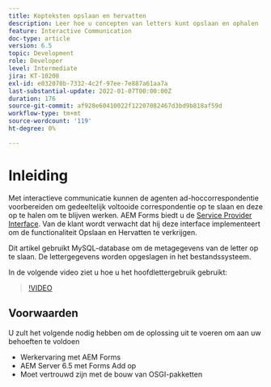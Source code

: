 ```yaml
---
title: Kopteksten opslaan en hervatten
description: Leer hoe u concepten van letters kunt opslaan en ophalen
feature: Interactive Communication
doc-type: article
version: 6.5
topic: Development
role: Developer
level: Intermediate
jira: KT-10208
exl-id: e032070b-7332-4c2f-97ee-7e887a61aa7a
last-substantial-update: 2022-01-07T00:00:00Z
duration: 176
source-git-commit: af928e60410022f12207082467d3bd9b818af59d
workflow-type: tm+mt
source-wordcount: '119'
ht-degree: 0%

---
```


# Inleiding

Met interactieve communicatie kunnen de agenten ad-hoccorrespondentie voorbereiden om gedeeltelijk voltooide correspondentie op te slaan en deze op te halen om te blijven werken. AEM Forms biedt u de [Service Provider Interface](https://developer.adobe.com/experience-manager/reference-materials/6-5/forms/javadocs/com/adobe/fd/ccm/ccr/ccrDocumentInstance/api/services/CCRDocumentInstanceService.html). Van de klant wordt verwacht dat hij deze interface implementeert om de functionaliteit Opslaan en Hervatten te verkrijgen.

Dit artikel gebruikt MySQL-database om de metagegevens van de letter op te slaan. De lettergegevens worden opgeslagen in het bestandssysteem.

In de volgende video ziet u hoe u het hoofdlettergebruik gebruikt:

>[!VIDEO](https://video.tv.adobe.com/v/342129?quality=12&learn=on)

## Voorwaarden

U zult het volgende nodig hebben om de oplossing uit te voeren om aan uw behoeften te voldoen

* Werkervaring met AEM Forms
* AEM Server 6.5 met Forms Add op
* Moet vertrouwd zijn met de bouw van OSGI-pakketten
